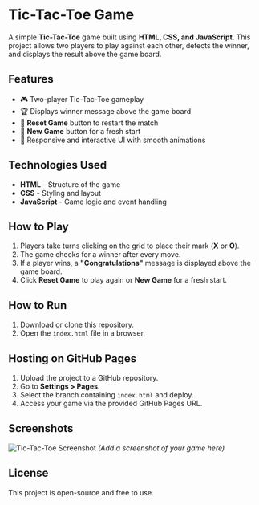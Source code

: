 # Tic-Tac-Toe Game

A simple **Tic-Tac-Toe** game built using **HTML, CSS, and JavaScript**. This project allows two players to play against each other, detects the winner, and displays the result above the game board.

## Features
- 🎮 Two-player Tic-Tac-Toe gameplay
- 🏆 Displays winner message above the game board
- 🔄 **Reset Game** button to restart the match
- 🎉 **New Game** button for a fresh start
- 📱 Responsive and interactive UI with smooth animations

## Technologies Used
- **HTML** - Structure of the game
- **CSS** - Styling and layout
- **JavaScript** - Game logic and event handling

## How to Play
1. Players take turns clicking on the grid to place their mark (**X** or **O**).
2. The game checks for a winner after every move.
3. If a player wins, a **"Congratulations"** message is displayed above the game board.
4. Click **Reset Game** to play again or **New Game** for a fresh start.

## How to Run
1. Download or clone this repository.
2. Open the `index.html` file in a browser.

## Hosting on GitHub Pages
1. Upload the project to a GitHub repository.
2. Go to **Settings > Pages**.
3. Select the branch containing `index.html` and deploy.
4. Access your game via the provided GitHub Pages URL.

## Screenshots
![Tic-Tac-Toe Screenshot](screenshot.png) *(Add a screenshot of your game here)*

## License
This project is open-source and free to use.

